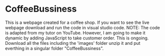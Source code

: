 # CoffeeBussiness
This is a webpage created for a coffee shop. If you want to see the live webpage download and run the code in visual studio code. NOTE: The code is adapted from my tutor on YouTube. However, I am going to make it dynamic by adding JavaScript to take customer order. This is ongoing. Download all the files including the 'images' folder unzip it and put everthing in a singular folder "CoffeeBussiness". 
